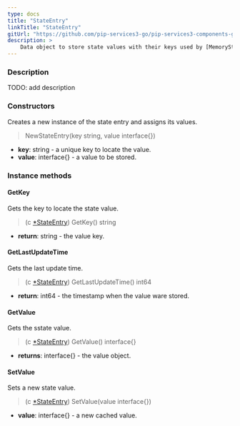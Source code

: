 ```yaml
---
type: docs
title: "StateEntry"
linkTitle: "StateEntry"
gitUrl: "https://github.com/pip-services3-go/pip-services3-components-go"
description: >
    Data object to store state values with their keys used by [MemoryStateStore](../memory_state_store)
---
```


### Description

TODO: add description

### Constructors
Creates a new instance of the state entry and assigns its values.

> NewStateEntry(key string, value interface{})

- **key**: string - a unique key to locate the value.
- **value**: interface{} - a value to be stored.


### Instance methods


#### GetKey
Gets the key to locate the state value.

> (c [*StateEntry]()) GetKey() string

- **return**: string - the value key.


#### GetLastUpdateTime
Gets the last update time.

> (c [*StateEntry]()) GetLastUpdateTime() int64

- **return**: int64 - the timestamp when the value ware stored.


#### GetValue
Gets the sstate value.

> (c [*StateEntry]()) GetValue() interface{}

- **returns**: interface{} - the value object.


#### SetValue
Sets a new state value.

> (c [*StateEntry]()) SetValue(value interface{})

- **value**: interface{} - a new cached value.